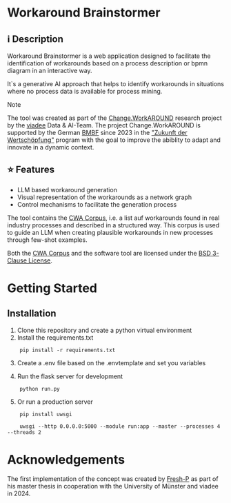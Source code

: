 # Workaround Brainstormer

## ℹ️ Description
Workaround Brainstormer is a web application designed to facilitate the identification of workarounds based on a process description or bpmn diagram in an interactive way.

It`s a generative AI approach that helps to identify workarounds in situations where no process data is available for process mining.

> [!NOTE]  
> The tool was created as part of the [Change.WorkAROUND](https://www.changeworkaround.de) research project by the [viadee](https://www.viadee.de) Data & AI-Team. The project Change.WorkAROUND is supported by the German [BMBF](https://www.bmbf.de/) since 2023 in the ["Zukunft der Wertschöpfung"](https://www.zukunft-der-wertschoepfung.de) program with the goal to improve the abiblity to adapt and innovate in a dynamic context. 

## ⭐ Features
- LLM based workaround generation
- Visual representation of the workarounds as a network graph
- Control mechanisms to facilitate the generation process

The tool contains the [CWA Corpus](rag/workarounds_corpus.csv), i.e. a list auf workarounds found in real industry processes and described in a structured way. This corpus is used to guide an LLM when creating plausible workarounds in new processes through few-shot examples.

Both the [CWA Corpus](rag/workarounds_corpus.csv) and the software tool are licensed under the [BSD 3-Clause License](LICENSE).

# Getting Started

## Installation

1. Clone this repository and create a python virtual environment
2. Install the requirements.txt
``` 
    pip install -r requirements.txt
``` 
3. Create a .env file based on the .envtemplate and set you variables

4. Run the flask server for development
``` 
    python run.py
``` 
5. Or run a production server
``` 
    pip install uwsgi
   
    uwsgi --http 0.0.0.0:5000 --module run:app --master --processes 4 --threads 2
``` 
    
# Acknowledgements

The first implementation of the concept was created by [Fresh-P](https://github.com/Fresh-P) as part of his master thesis in cooperation with the University of Münster and viadee in 2024.

